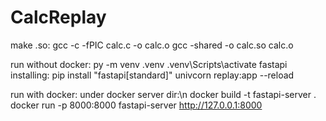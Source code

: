 # CalcReplay

make .so:
gcc -c -fPIC calc.c -o calc.o
gcc -shared -o calc.so calc.o

run without docker:
py -m venv .venv
.venv\Scripts\activate
fastapi installing:
pip install "fastapi[standard]"
univcorn replay:app --reload

run with docker:
under docker server dir:\n
docker build -t fastapi-server .
docker run -p 8000:8000 fastapi-server
http://127.0.0.1:8000